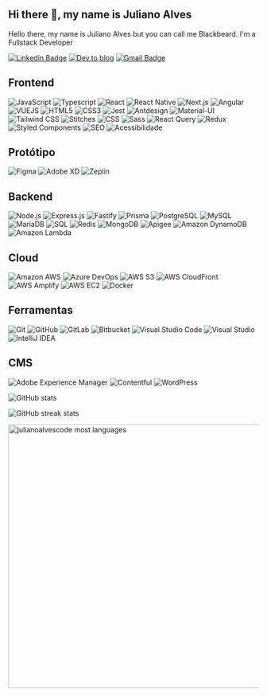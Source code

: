 ## Hi there 👋, my name is Juliano Alves

Hello there, my name is Juliano Alves but you can call me Blackbeard. I'm a Fullstack Developer

[![Linkedin Badge](https://img.shields.io/badge/-linkedin-blue?style=for-the-badge&logo=Linkedin&logoColor=white&link=https://www.linkedin.com/in/julianoalves7/)](https://www.linkedin.com/in/julianoalves7/)
[![Dev.to blog](https://img.shields.io/badge/dev.to-0A0A0A?style=for-the-badge&logo=dev.to&logoColor=white)](https://dev.to/julianoalvescode)
[![Gmail Badge](https://img.shields.io/badge/-gmail-c14438?style=for-the-badge&logo=Gmail&logoColor=white&link=mailto:contato.julianoalvess@gmail.com)](mailto:contato.julianoalvess@gmail.com)


## Frontend

![JavaScript](https://img.shields.io/badge/-JavaScript-lightyellow?style=for-the-badge&logo=javascript)
![Typescript](https://img.shields.io/badge/-Typescript-lightblue?style=for-the-badge&logo=typescript)
![React](https://img.shields.io/badge/-React-blue?style=for-the-badge&logo=react)
![React Native](https://img.shields.io/badge/-React_Native-61DAFB?style=for-the-badge&logo=react&logoColor=white)
![Next.js](https://img.shields.io/badge/-Next.js-000000?style=for-the-badge&logo=next.js)
![Angular](https://img.shields.io/badge/-Angular-DD0031?style=for-the-badge&logo=angular&logoColor=white)
![VUEJS](https://img.shields.io/badge/-Vue-lightgreen?style=for-the-badge&logo=vue.js)
![HTML5](https://img.shields.io/badge/-HTML5-orange?style=for-the-badge&logo=html5&logoColor=white)
![CSS3](https://img.shields.io/badge/-CSS3-orange?style=for-the-badge&logo=css3)
![Jest](https://img.shields.io/badge/-Jest-red?style=for-the-badge&logo=jest)
![Antdesign](https://img.shields.io/badge/-Antdesign-blue?style=for-the-badge&logo=antdesign)
![Material-UI](https://img.shields.io/badge/-MUI-lightblue?style=for-the-badge&logo=mui)
![Tailwind CSS](https://img.shields.io/badge/-Tailwind_CSS-38B2AC?style=for-the-badge&logo=tailwind-css&logoColor=white)
![Stitches](https://img.shields.io/badge/-Stitches-7928CA?style=for-the-badge&logo=stitches&logoColor=white)
![CSS](https://img.shields.io/badge/-CSS-1572B6?style=for-the-badge&logo=css3&logoColor=white)
![Sass](https://img.shields.io/badge/-Sass-CC6699?style=for-the-badge&logo=sass&logoColor=white)
![React Query](https://img.shields.io/badge/-React_Query-000000?style=for-the-badge&logo=react&logoColor=white)
![Redux](https://img.shields.io/badge/-Redux-764ABC?style=for-the-badge&logo=redux&logoColor=white)
![Styled Components](https://img.shields.io/badge/-Styled_Components-DB7093?style=for-the-badge&logo=styled-components&logoColor=white)
![SEO](https://img.shields.io/badge/-SEO-47A248?style=for-the-badge&logo=seo&logoColor=white)
![Acessibilidade](https://img.shields.io/badge/-Acessibilidade-1389FD?style=for-the-badge&logo=accessibility&logoColor=white)


## Protótipo

![Figma](https://img.shields.io/badge/-Figma-F24E1E?style=for-the-badge&logo=figma&logoColor=white)
![Adobe XD](https://img.shields.io/badge/-Adobe_XD-FF61F6?style=for-the-badge&logo=adobe-xd&logoColor=white)
![Zeplin](https://img.shields.io/badge/-Zeplin-FB8C00?style=for-the-badge&logo=zeplin&logoColor=white)



## Backend

![Node.js](https://img.shields.io/badge/-Node.js-lightgreen?style=for-the-badge&logo=node.js)
![Express.js](https://img.shields.io/badge/-Express.js-lightblue?style=for-the-badge&logo=express)
![Fastify](https://img.shields.io/badge/-Fastify-orange?style=for-the-badge&logo=fastify)
![Prisma](https://img.shields.io/badge/-Prisma-663399?style=for-the-badge&logo=prisma&logoColor=white)
![PostgreSQL](https://img.shields.io/badge/-PostgreSQL-336791?style=for-the-badge&logo=postgresql&logoColor=white)
![MySQL](https://img.shields.io/badge/-MySQL-4479A1?style=for-the-badge&logo=mysql&logoColor=white)
![MariaDB](https://img.shields.io/badge/-MariaDB-003545?style=for-the-badge&logo=mariadb&logoColor=white)
![SQL](https://img.shields.io/badge/-SQL-4479A1?style=for-the-badge&logo=sql&logoColor=white)
![Redis](https://img.shields.io/badge/-Redis-DC382D?style=for-the-badge&logo=redis&logoColor=white)
![MongoDB](https://img.shields.io/badge/-MongoDB-47A248?style=for-the-badge&logo=mongodb&logoColor=white)
![Apigee](https://img.shields.io/badge/-Apigee-FF5722?style=for-the-badge&logo=apigee&logoColor=white)
![Amazon DynamoDB](https://img.shields.io/badge/-DynamoDB-4053D6?style=for-the-badge&logo=amazon-dynamodb&logoColor=white)
![Amazon Lambda](https://img.shields.io/badge/-Lambda-FF9900?style=for-the-badge&logo=amazon-aws&logoColor=white)



## Cloud

![Amazon AWS](https://img.shields.io/badge/Amazon%20AWS-232F3E?style=for-the-badge&logo=amazon-aws)
![Azure DevOps](https://img.shields.io/badge/-Azure%20DevOps-0078D7?style=for-the-badge&logo=azure-devops&logoColor=white)
![AWS S3](https://img.shields.io/badge/-AWS%20S3-569A31?style=for-the-badge&logo=amazon-s3&logoColor=white)
![AWS CloudFront](https://img.shields.io/badge/-AWS%20CloudFront-FF9900?style=for-the-badge&logo=amazon-cloudfront&logoColor=white)
![AWS Amplify](https://img.shields.io/badge/-AWS%20Amplify-FF9900?style=for-the-badge&logo=aws-amplify&logoColor=white)
![AWS EC2](https://img.shields.io/badge/-AWS%20EC2-232F3E?style=for-the-badge&logo=amazon-aws&logoColor=white)
![Docker](https://img.shields.io/badge/-Docker-2496ED?style=for-the-badge&logo=docker&logoColor=white)



## Ferramentas

![Git](https://img.shields.io/badge/-Git-F05032?style=for-the-badge&logo=git&logoColor=white)
![GitHub](https://img.shields.io/badge/-GitHub-181717?style=for-the-badge&logo=github&logoColor=white)
![GitLab](https://img.shields.io/badge/-GitLab-FCA121?style=for-the-badge&logo=gitlab&logoColor=white)
![Bitbucket](https://img.shields.io/badge/-Bitbucket-0052CC?style=for-the-badge&logo=bitbucket&logoColor=white)
![Visual Studio Code](https://img.shields.io/badge/-Visual_Studio_Code-007ACC?style=for-the-badge&logo=visual-studio-code&logoColor=white)
![Visual Studio](https://img.shields.io/badge/-Visual_Studio-5C2D91?style=for-the-badge&logo=visual-studio&logoColor=white)
![IntelliJ IDEA](https://img.shields.io/badge/-IntelliJ_IDEA-000000?style=for-the-badge&logo=intellij-idea&logoColor=white)


## CMS

![Adobe Experience Manager](https://img.shields.io/badge/-Adobe%20Experience%20Manager-FF0000?style=for-the-badge&logo=adobe&logoColor=white)
![Contentful](https://img.shields.io/badge/-Contentful-2478CC?style=for-the-badge&logo=contentful&logoColor=white)
![WordPress](https://img.shields.io/badge/-WordPress-21759B?style=for-the-badge&logo=wordpress&logoColor=white)



![GitHub stats](https://github-readme-stats.vercel.app/api?username=julianoalvescode&show_icons=true)  

![GitHub streak stats](https://github-readme-streak-stats.herokuapp.com/?user=julianoalvescode)  


<p align="left">
<img width="530em" src="https://github-readme-stats.vercel.app/api/top-langs/?username=julianoalvescode&layout=compact&theme=radical" alt="julianoalvescode most languages"/>
</p>

